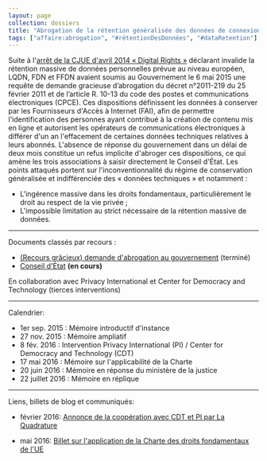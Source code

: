 ```yaml
---
layout: page
collection: dossiers
title: "Abrogation de la rétention généralisée des données de connexion"
tags: ["affaire:abrogation", "#rétentionDesDonnées", "#dataRetention"]
---
```



Suite à l'[arrêt de la CJUE d'avril 2014 « Digital Rights »](http://curia.europa.eu/juris/liste.jsf?language=fr&num=C-293/12) déclarant
invalide la rétention massive de données personnelles prévue au niveau
européen, LQDN, FDN et FFDN avaient soumis au Gouvernement le 6 mai 2015 une requête de demande gracieuse d’abrogation du décret n°2011-219 du 25 février 2011 et de l’article R. 10-13 du code des postes et communications électroniques (CPCE). Ces dispositions définissent les données à conserver par les Fournisseurs d'Accès à Internet (FAI), afin de permettre l'identification des personnes ayant contribué à la création de contenu mis en ligne et autorisent les opérateurs de communications électroniques à différer d'un an l'effacement de certaines données techniques relatives à leurs abonnés. L'absence de réponse du gouvernement dans un délai de deux mois constitue un refus implicite d'abroger ces dispositions, ce qui amène les trois associations à saisir directement le Conseil d'État. Les points attaqués portent sur l'inconventionnalité du régime de conservation généralisée et indifférenciée des « données techniques » et notamment :

  -  L'ingérence massive dans les droits fondamentaux, particulièrement le droit au respect de la vie privée ;
  -  L'impossible limitation au strict nécessaire de la rétention massive de données.



------

Documents classés par recours :

- [(Recours grâcieux) demande d'abrogation au gouvernement][abrogationretentiondemande] (terminé)
- [Conseil d'État][abrogationretentionCEtat] **(en cours)**

En collaboration avec Privacy International et Center for Democracy and Technology (tierces interventions)

-------


[abrogationretentiondemande]: /recours/abrogationretention/demande/
[abrogationretentionCEtat]: /recours/abrogationretention/CEtat/
[amicusrenseignement]: /recours/amicusrenseignement/
[filtragecazeneuveCEtat]: /recours/filtragecazeneuve/CEtat/
[filtragecazeneuveCnil]: /recours/filtragecazeneuve/Cnil/
[filtragecazeneuveOclctic]: /recours/filtragecazeneuve/Oclctic/
[lpmCEtat]: /recours/lpm/CEtat/
[lpmCConst]: /recours/lpm/CConst/
[renseignementCEtat]: /recours/renseignement/CEtat/
[secretdgseCEtat]: /recours/secretdgse/CEtat/
[verificationcnctrCnctr]: /recours/verificationcnctr/Cnctr/
[verificationcnctrCEtat]: /recours/verificationcnctr/CEtat/


Calendrier:

 -  1er sep. 2015 : Mémoire introductif d'instance 
 -  27 nov. 2015 : Mémoire ampliatif
 -  8 fév. 2016 : Intervention Privacy International (PI) / Center for Democracy and Technology (CDT)
 -  17 mai 2016 : Mémoire sur l'applicabilité de la Charte
 -  20 juin 2016 : Mémoire en réponse du ministère de la justice
 -  22 juillet 2016 : Mémoire en réplique 


-------

Liens, billets de blog et communiqués:


- février 2016: [Annonce de la coopération avec CDT et PI par La Quadrature](https://www.laquadrature.net/fr/conservation-donnees-conseil-etat)

- mai 2016: [Billet sur l'application de la Charte des droits fondamentaux de l'UE](https://exegetes.eu.org/memoire-charte/)